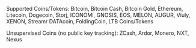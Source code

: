 Supported Coins/Tokens:
Bitcoin, Bitcoin Cash, Bitcoin Gold, Ethereum, Litecoin, Dogecoin, Storj, ICONOMI, GNOSIS, EOS, MELON, AUGUR, Viuly, XENON, Streamr DATAcoin, FoldingCoin, LTB Coins/Tokens

Unsupervised Coins (no public key tracking):
ZCash, Ardor, Monero, NXT, Nexus
